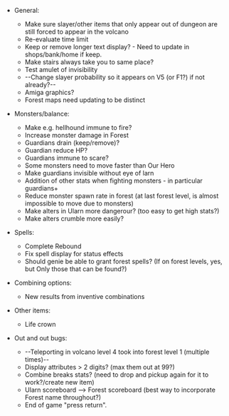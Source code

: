 - General:
    - Make sure slayer/other items that only appear out of dungeon are still forced to appear in the volcano
    - Re-evaluate time limit
    - Keep or remove longer text display? - Need to update in shops/bank/home if keep.
    - Make stairs always take you to same place?
    - Test amulet of invisibility 
    - --Change slayer probability so it appears on V5 (or F1?) if not already?--
    - Amiga graphics?
    - Forest maps need updating to be distinct 

- Monsters/balance:
    - Make e.g. hellhound immune to fire? 
    - Increase monster damage in Forest
    - Guardians drain (keep/remove)?
    - Guardian reduce HP?
    - Guardians immune to scare?
    - Some monsters need to move faster than Our Hero
    - Make guardians invisible without eye of larn
    - Addition of other stats when fighting monsters - in particular guardians+
    - Reduce monster spawn rate in forest (at last forest level, is almost impossible to move due to monsters)
    - Make alters in Ularn more dangerour? (too easy to get high stats?)
    - Make alters crumble more easily?

- Spells:
    - Complete Rebound
    - Fix spell display for status effects
    - Should genie be able to grant forest spells? (If on forest levels, yes, but Only those that can be found?)

- Combining options:
    - New results from inventive combinations

- Other items:
    - Life crown

- Out and out bugs:
    - --Teleporting in volcano level 4 took into forest level 1 (multiple times)--
    - Display attributes > 2 digits? (max them out at 99?)
    - Combine breaks stats? (need to drop and pickup again for it to work?/create new item)
    - Ularn scoreboard --> Forest scoreboard (best way to incorporate Forest name throughout?)
    - End of game "press return". 

